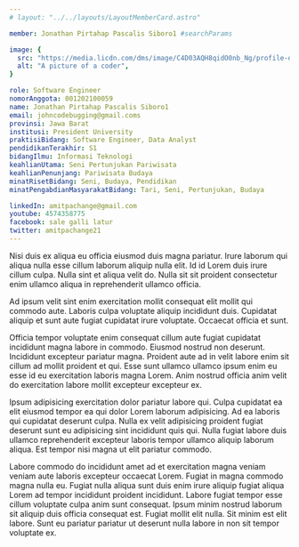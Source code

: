 ```yaml
---
# layout: "../../layouts/LayoutMemberCard.astro"

member: Jonathan Pirtahap Pascalis Siboro1 #searchParams

image: {
  src: "https://media.licdn.com/dms/image/C4D03AQH8qidO0nb_Ng/profile-displayphoto-shrink_800_800/0/1615696897070?e=2147483647&v=beta&t=ia3wfE2J7kVLdBy9ttkgUDAA_ul29fymykhQo0lABDo",
  alt: "A picture of a coder",
}

role: Software Engineer
nomorAnggota: 001202100059
name: Jonathan Pirtahap Pascalis Siboro1
email: johncodebugging@gmail.coms
provinsi: Jawa Barat
institusi: President University
praktisiBidang: Software Engineer, Data Analyst
pendidikanTerakhir: S1
bidangIlmu: Informasi Teknologi
keahlianUtama: Seni Pertunjukan Pariwisata
keahlianPenunjang: Pariwisata Budaya
minatRisetBidang: Seni, Budaya, Pendidikan
minatPengabdianMasyarakatBidang: Tari, Seni, Pertunjukan, Budaya

linkedIn: amitpachange@gmail.com
youtube: 4574358775
facebook: sale galli latur
twitter: amitpachange21
---
```


Nisi duis ex aliqua eu officia eiusmod duis magna pariatur. Irure laborum qui aliqua nulla esse cillum laborum aliquip nulla elit. Id id Lorem duis irure cillum culpa. Nulla sint et aliqua velit do. Nulla sit sit proident consectetur enim ullamco aliqua in reprehenderit ullamco officia.

Ad ipsum velit sint enim exercitation mollit consequat elit mollit qui commodo aute. Laboris culpa voluptate aliquip incididunt duis. Cupidatat aliquip et sunt aute fugiat cupidatat irure voluptate. Occaecat officia et sunt.

Officia tempor voluptate enim consequat cillum aute fugiat cupidatat incididunt magna labore in commodo. Eiusmod nostrud non deserunt. Incididunt excepteur pariatur magna. Proident aute ad in velit labore enim sit cillum ad mollit proident et qui. Esse sunt ullamco ullamco ipsum enim eu esse id eu exercitation laboris magna Lorem. Anim nostrud officia anim velit do exercitation labore mollit excepteur excepteur ex.

Ipsum adipisicing exercitation dolor pariatur labore qui. Culpa cupidatat ea elit eiusmod tempor ea qui dolor Lorem laborum adipisicing. Ad ea laboris qui cupidatat deserunt culpa. Nulla ex velit adipisicing proident fugiat deserunt sunt eu adipisicing sint incididunt quis qui. Nulla fugiat labore duis ullamco reprehenderit excepteur laboris tempor ullamco aliquip laborum aliqua. Est tempor nisi magna ut elit pariatur commodo.

Labore commodo do incididunt amet ad et exercitation magna veniam veniam aute laboris excepteur occaecat Lorem. Fugiat in magna commodo magna nulla eu. Fugiat nulla aliqua sunt duis enim irure aliquip fugiat aliqua Lorem ad tempor incididunt proident incididunt. Labore fugiat tempor esse cillum voluptate culpa anim sunt consequat. Ipsum minim nostrud laborum sit aliquip duis officia consequat est. Fugiat mollit elit nulla. Sit minim est elit labore. Sunt eu pariatur pariatur ut deserunt nulla labore in non sit tempor voluptate ex.